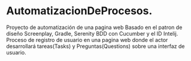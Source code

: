 # AutomatizacionDeProcesos.
Proyecto de automatización de una pagina web Basado en el patron de diseño Screenplay, Gradle, Serenity BDD con Cucumber y el ID Intelij.
Proceso de registro de usuario en una pagina web
donde el actor desarrollará tareas(Tasks) y Preguntas(Questions) sobre una interfaz de usuario.
